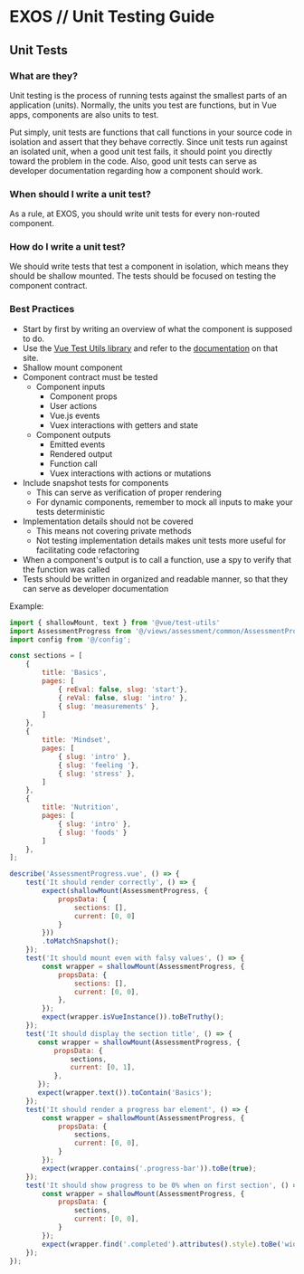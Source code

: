 # EXOS  //  Unit Testing Guide



## Unit Tests



### What are they?

Unit testing is the process of running tests against the smallest parts of an application (units).  Normally, the units you test are functions, but in Vue apps, components are also units to test.

Put simply, unit tests are functions that call functions in your source code in isolation and assert that they behave correctly.  Since unit tests run against an isolated unit, when a good unit test fails, it should point you directly toward the problem in the code.  Also, good unit tests can serve as developer documentation regarding how a component should work.

### When should I write a unit test?

As a rule, at EXOS, you should write unit tests for every non-routed component.  

### How do I write a unit test?

We should write tests that test a component in isolation, which means they should be shallow mounted.  The tests should be focused on testing the component contract. 

### Best Practices

- Start by first by writing an overview of what the component is supposed to do.
- Use the [Vue Test Utils library](https://github.com/vuejs/vue-test-utils) and refer to the [documentation](https://vue-test-utils.vuejs.org/) on that site.
- Shallow mount component
- Component contract must be tested 
    - Component inputs
        - Component props
        - User actions
        - Vue.js events
        - Vuex interactions with getters and state
    - Component outputs
        - Emitted events
        - Rendered output
        - Function call
        - Vuex interactions with actions or mutations
- Include snapshot tests for components
    - This can serve as verification of proper rendering 
    - For dynamic components, remember to mock all inputs to make your tests deterministic
- Implementation details should not be covered
    - This means not covering private methods
    - Not testing implementation details makes unit tests more useful for facilitating code refactoring
- When a component's output is to call a function, use a spy to verify that the function was called
- Tests should be written in organized and readable manner, so that they can serve as developer documentation
    
Example:

```javascript
import { shallowMount, text } from '@vue/test-utils'
import AssessmentProgress from '@/views/assessment/common/AssessmentProgress.vue';
import config from '@/config';

const sections = [
    {
        title: 'Basics',
        pages: [
            { reEval: false, slug: 'start'},
            { reVal: false, slug: 'intro' },
            { slug: 'measurements' },
        ]
    },
    {
        title: 'Mindset',
        pages: [
            { slug: 'intro' },
            { slug: 'feeling '},
            { slug: 'stress' },
        ]
    },
    {
        title: 'Nutrition',
        pages: [
            { slug: 'intro' },
            { slug: 'foods' }
        ]
    },
];

describe('AssessmentProgress.vue', () => {
    test('It should render correctly', () => {
        expect(shallowMount(AssessmentProgress, {
            propsData: {
                sections: [],
                current: [0, 0]
            }
        }))
        .toMatchSnapshot();
    });
    test('It should mount even with falsy values', () => {
        const wrapper = shallowMount(AssessmentProgress, {
            propsData: {
                sections: [],
                current: [0, 0],
            },
        });
        expect(wrapper.isVueInstance()).toBeTruthy();
    });
    test('It should display the section title', () => {
       const wrapper = shallowMount(AssessmentProgress, {
           propsData: {
               sections,
               current: [0, 1],
           },
       });
       expect(wrapper.text()).toContain('Basics');
    });
    test('It should render a progress bar element', () => {
        const wrapper = shallowMount(AssessmentProgress, {
            propsData: {
                sections,
                current: [0, 0],
            }
        });
        expect(wrapper.contains('.progress-bar')).toBe(true);
    });
    test('It should show progress to be 0% when on first section', () => {
        const wrapper = shallowMount(AssessmentProgress, {
            propsData: {
                sections,
                current: [0, 0],
            }
        });
        expect(wrapper.find('.completed').attributes().style).toBe('width: 0%;');
    });
});
```



